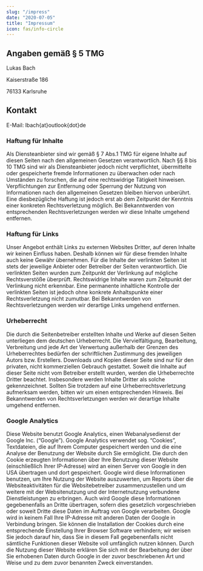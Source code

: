 ```yaml
---
slug: "/impress"
date: "2020-07-05"
title: "Impressum"
icon: fas/info-circle
---
```


## Angaben gemäß § 5 TMG

Lukas Bach

Kaiserstraße 186

76133 Karlsruhe

## Kontakt
E-Mail: lbach{at}outlook{dot}de

### Haftung für Inhalte
Als Diensteanbieter sind wir gemäß § 7 Abs.1 TMG für eigene Inhalte auf diesen Seiten nach den
allgemeinen Gesetzen verantwortlich. Nach §§ 8 bis 10 TMG sind wir als Diensteanbieter jedoch nicht
verpflichtet, übermittelte oder gespeicherte fremde Informationen zu überwachen oder nach Umständen zu
forschen, die auf eine rechtswidrige Tätigkeit hinweisen.
Verpflichtungen zur Entfernung oder Sperrung der Nutzung von Informationen nach den allgemeinen
Gesetzen bleiben hiervon unberührt. Eine diesbezügliche Haftung ist jedoch erst ab dem Zeitpunkt der
Kenntnis einer konkreten Rechtsverletzung möglich. Bei Bekanntwerden von entsprechenden
Rechtsverletzungen werden wir diese Inhalte umgehend entfernen.

### Haftung für Links

Unser Angebot enthält Links zu externen Websites Dritter, auf deren Inhalte wir keinen Einfluss haben.
Deshalb können wir für diese fremden Inhalte auch keine Gewähr übernehmen. Für die Inhalte der
verlinkten Seiten ist stets der jeweilige Anbieter oder Betreiber der Seiten verantwortlich. Die verlinkten
Seiten wurden zum Zeitpunkt der Verlinkung auf mögliche Rechtsverstöße überprüft. Rechtswidrige Inhalte
waren zum Zeitpunkt der Verlinkung nicht erkennbar.
Eine permanente inhaltliche Kontrolle der verlinkten Seiten ist jedoch ohne konkrete Anhaltspunkte einer
Rechtsverletzung nicht zumutbar. Bei Bekanntwerden von Rechtsverletzungen werden wir derartige Links
umgehend entfernen.

### Urheberrecht

Die durch die Seitenbetreiber erstellten Inhalte und Werke auf diesen Seiten unterliegen dem deutschen
Urheberrecht. Die Vervielfältigung, Bearbeitung, Verbreitung und jede Art der Verwertung außerhalb der
Grenzen des Urheberrechtes bedürfen der schriftlichen Zustimmung des jeweiligen Autors bzw. Erstellers.
Downloads und Kopien dieser Seite sind nur für den privaten, nicht kommerziellen Gebrauch gestattet.
Soweit die Inhalte auf dieser Seite nicht vom Betreiber erstellt wurden, werden die Urheberrechte Dritter
beachtet. Insbesondere werden Inhalte Dritter als solche gekennzeichnet. Sollten Sie trotzdem auf eine
Urheberrechtsverletzung aufmerksam werden, bitten wir um einen entsprechenden Hinweis. Bei
Bekanntwerden von Rechtsverletzungen werden wir derartige Inhalte umgehend entfernen.

### Google Analytics

Diese Website benutzt Google Analytics, einen Webanalysedienst der Google Inc. (“Google”). Google Analytics
verwendet sog. “Cookies”, Textdateien, die auf Ihrem Computer gespeichert werden und die eine Analyse der 
Benutzung der Website durch Sie ermöglicht. Die durch den Cookie erzeugten Informationen über Ihre Benutzung 
dieser Website (einschließlich Ihrer IP-Adresse) wird an einen Server von Google in den USA übertragen und 
dort gespeichert. Google wird diese Informationen benutzen, um Ihre Nutzung der Website auszuwerten, um Reports 
über die Websiteaktivitäten für die Websitebetreiber zusammenzustellen und um weitere mit der Websitenutzung 
und der Internetnutzung verbundene Dienstleistungen zu erbringen. Auch wird Google diese Informationen gegebenenfalls 
an Dritte übertragen, sofern dies gesetzlich vorgeschrieben oder soweit Dritte diese Daten im Auftrag von Google 
verarbeiten. Google wird in keinem Fall Ihre IP-Adresse mit anderen Daten der Google in Verbindung bringen. Sie 
können die Installation der Cookies durch eine entsprechende Einstellung Ihrer Browser Software verhindern; wir 
weisen Sie jedoch darauf hin, dass Sie in diesem Fall gegebenenfalls nicht sämtliche Funktionen dieser Website 
voll umfänglich nutzen können. Durch die Nutzung dieser Website erklären Sie sich mit der Bearbeitung der über 
Sie erhobenen Daten durch Google in der zuvor beschriebenen Art und Weise und zu dem zuvor benannten Zweck 
einverstanden.
